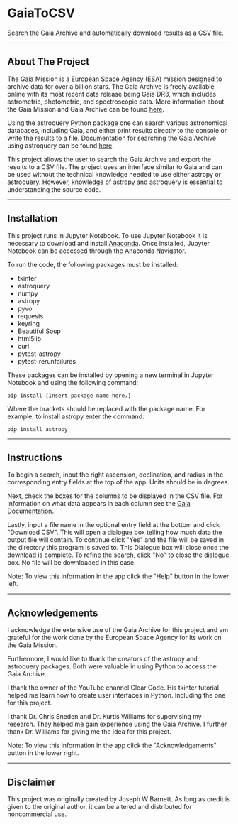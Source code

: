# GaiaToCSV
Search the Gaia Archive and automatically download results as a CSV file.
___
## About The Project
The Gaia Mission is a European Space Agency (ESA) mission designed to archive data for over a billion stars. The Gaia Archive is freely available online with its most recent data release being Gaia DR3, which includes astrometric, photometric, and spectroscopic data. More information about the Gaia Mission and Gaia Archive can be found [here](https://www.esa.int/Science_Exploration/Space_Science/Gaia_overview).

Using the astroquery Python package one can search various astronomical databases, including Gaia, and either print results directly to the console or write the results to a file. Documentation for searching the Gaia Archive using astroquery can be found [here](https://astroquery.readthedocs.io/en/latest/api/astroquery.gaia.GaiaClass.html).

This project allows the user to search the Gaia Archive and export the results to a CSV file. The project uses an interface similar to Gaia and can be used without the technical knowledge needed to use either astropy or astroquery. However, knowledge of astropy and astroquery is essential to understanding the source code.
___
## Installation
This project runs in Jupyter Notebook. To use Jupyter Notebook it is necessary to download and install [Anaconda](https://www.anaconda.com/download). Once installed, Jupyter Notebook can be accessed through the Anaconda Navigator.

To run the code, the following packages must be installed:
- tkinter
- astroquery
- numpy
- astropy
- pyvo
- requests
- keyring
- Beautiful Soup
- html5lib
- curl
- pytest-astropy
- pytest-rerunfailures

These packages can be installed by opening a new terminal in Jupyter Notebook and using the following command:

```pip install [Insert package name here.]```

Where the brackets should be replaced with the package name. For example, to install astropy enter the command:

```pip install astropy```

___
## Instructions
To begin a search, input the right ascension, declination, and radius in the corresponding entry fields at the top of the app. Units should be in degrees.

Next, check the boxes for the columns to be displayed in the CSV file. For information on what data appears in each column see the [Gaia Documentation](https://gea.esac.esa.int/archive/documentation/GDR2/Gaia_archive/chap_datamodel/sec_dm_main_tables/ssec_dm_gaia_source.html).

Lastly, input a file name in the optional entry field at the bottom and click "Download CSV". This will open a dialogue box telling how much data the output file will contain. To continue click "Yes" and the file will be saved in the directory this program is saved to. This Dialogue box will close once the download is complete. To refine the search, click "No" to close the dialogue box. No file will be downloaded in this case.

Note: To view this information in the app click the "Help" button in the lower left.

___
## Acknowledgements
I acknowledge the extensive use of the Gaia Archive for this project and am grateful for the work done by the European Space Agency for its work on the Gaia Mission.

Furthermore, I would like to thank the creators of the astropy and astroquery packages. Both were valuable in using Python to access the Gaia Archive.

I thank the owner of the YouTube channel Clear Code. His tkinter tutorial helped me learn how to create user interfaces in Python. Including the one for this project.

I thank Dr. Chris Sneden and Dr. Kurtis Williams for supervising my research. They helped me gain experience using the Gaia Archive. I further thank Dr. Williams for giving me the idea for this project.

Note: To view this information in the app click the "Acknowledgements" button in the lower right.

___
## Disclaimer
This project was originally created by Joseph W Barnett. As long as credit is given to the original author, it can be altered and distributed for noncommercial use.
